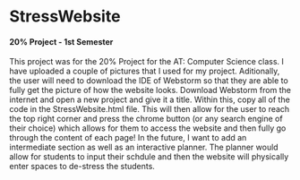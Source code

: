 # StressWebsite
#### 20% Project - 1st Semester
This project was for the 20% Project for the AT: Computer Science class. I have uploaded
a couple of pictures that I used for my project. Aditionally, the user will need to
download the IDE of Webstorm so that they are able to fully get the picture of how the website
looks. Download Webstorm from the internet and open a new project and give it a title. Within this,
copy all of the code in the StressWebsite.html file. This will then allow for the user to reach the top
right corner and press the chrome button (or any search engine of their choice) which allows for them to 
access the website and then fully go through the content of each page! In the future, I want to add 
an intermediate section as well as an interactive planner. The planner would allow for students to input
their schdule and then the website will physically enter spaces to de-stress the students.
